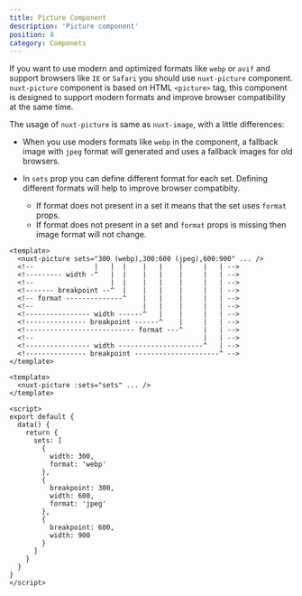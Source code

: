 ```yaml
---
title: Picture Component
description: 'Picture component'
position: 8
category: Componets
---
```


If you want to use modern and optimized formats like `webp` or `avif` and support browsers like `IE` or `Safari` you should use `nuxt-picture` component. `nuxt-picture` component is based on HTML `<picture>` tag, this component is designed to support modern formats and improve browser compatibility at the same time.  

The usage of `nuxt-picture` is same as `nuxt-image`, with a little differences:

- When you use moders formats like `webp` in the component, a fallback image with `jpeg` format will generated and uses a fallback images for old browsers.

- In `sets` prop you can define different format for each set. Defining different formats will help to improve browser compatibity.  
  - If format does not present in a set it means that the set uses `format` props.
  - If format does not present in a set and `format` props is missing then image format will not change.

<code-group>
  <code-block label="String Prop" active>

  ```vue{}[index.vue]
  <template>
    <nuxt-picture sets="300 (webp),300:600 (jpeg),600:900" ... />
    <!--               |   |  |    |   |    |     |   | -->
    <!--------- width -^   |  |    |   |    |     |   | -->
    <!--                   |  |    |   |    |     |   | -->
    <!------- breakpoint --^  |    |   |    |     |   | -->
    <!-- format --------------^    |   |    |     |   | -->  
    <!--                           |   |    |     |   | -->
    <!---------------- width ------^   |    |     |   | -->
    <!--------------- breakpoint ------^    |     |   | -->
    <!--------------------------- format ---^     |   | --> 
    <!--                                          |   | -->
    <!---------------- width ---------------------^   | -->
    <!--------------- breakpoint ---------------------^ -->
  </template>
  ```

  </code-block>
  <code-block label="Array Prop">

  ```vue{}[index.vue]
  <template>
    <nuxt-picture :sets="sets" ... />
  </template>

  <script>
  export default {
    data() {
      return {
        sets: [
          {
            width: 300,
            format: 'webp'
          },
          {
            breakpoint: 300,
            width: 600,
            format: 'jpeg'
          },
          {
            breakpoint: 600,
            width: 900
          }
        ]
      }
    }
  }
  </script>
  ```

  </code-block>
</code-group>
